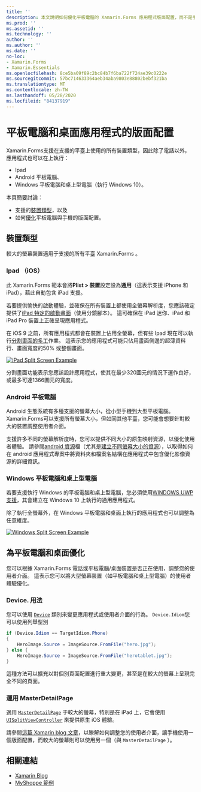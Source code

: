 ```yaml
---
title: ''
description: 本文說明如何優化平板電腦的 Xamarin.Forms 應用程式版面配置，而不是手機。
ms.prod: ''
ms.assetid: ''
ms.technology: ''
author: ''
ms.author: ''
ms.date: ''
no-loc:
- Xamarin.Forms
- Xamarin.Essentials
ms.openlocfilehash: 8ce5ba09f89c2bc84b7f6ba722f724ae39c0222e
ms.sourcegitcommit: 57bc714633364aeb34aba9803e88802bebf321ba
ms.translationtype: MT
ms.contentlocale: zh-TW
ms.lasthandoff: 05/28/2020
ms.locfileid: "84137919"
---
```

# <a name="layout-for-tablet-and-desktop-apps"></a>平板電腦和桌面應用程式的版面配置

Xamarin.Forms支援在支援的平臺上使用的所有裝置類型，因此除了電話以外，應用程式也可以在上執行：

- Ipad
- Android 平板電腦、
- Windows 平板電腦和桌上型電腦（執行 Windows 10）。

本頁簡要討論：

- 支援的[裝置類型](#Device_Types)，以及
- 如何[優化](#optimize)平板電腦與手機的版面配置。

<a name="Device_Types" />

## <a name="device-types"></a>裝置類型

較大的螢幕裝置適用于支援的所有平臺 Xamarin.Forms 。

### <a name="ipads-ios"></a>Ipad （iOS）

此 Xamarin.Forms 範本會將**Plist > 裝置**設定設為**通用**（這表示支援 iPhone 和 iPad），藉此自動包含 iPad 支援。

若要提供愉快的啟動體驗，並確保在所有裝置上都使用全螢幕解析度，您應該確定提供了[iPad 特定的啟動畫面](~/ios/app-fundamentals/images-icons/launch-screens.md)（使用分鏡腳本）。 這可確保在 iPad 迷你、iPad 和 iPad Pro 裝置上正確呈現應用程式。

在 iOS 9 之前，所有應用程式都會在裝置上佔用全螢幕，但有些 Ipad 現在可以執行[分割畫面的多工](~/ios/platform/multitasking.md)作業。
這表示您的應用程式可能只佔用畫面側邊的超薄資料行、畫面寬度的50% 或整個畫面。

[![](tablet-images/ipad-sml.png "iPad Split Screen Example")](tablet-images/ipad.png#lightbox "iPad Split Screen Example")

分割畫面功能表示您應該設計應用程式，使其在最少320圖元的情況下運作良好，或最多可達1366圖元的寬度。

### <a name="android-tablets"></a>Android 平板電腦

Android 生態系統有多種支援的螢幕大小，從小型手機到大型平板電腦。 Xamarin.Forms可以支援所有螢幕大小，但如同其他平臺，您可能會想要針對較大的裝置調整使用者介面。

支援許多不同的螢幕解析度時，您可以提供不同大小的原生映射資源，以優化使用者體驗。
請參閱[android 資源](~/android/app-fundamentals/resources-in-android/index.md)檔（尤其是[建立不同螢幕大小的資源](~/android/app-fundamentals/resources-in-android/resources-for-varying-screens.md)），以取得如何在 android 應用程式專案中將資料夾和檔案名結構在應用程式中包含優化影像資源的詳細資訊。

### <a name="windows-tablets-and-desktops"></a>Windows 平板電腦和桌上型電腦

若要支援執行 Windows 的平板電腦和桌上型電腦，您必須使用[WINDOWS UWP 支援](~/xamarin-forms/platform/windows/installation/index.md)，其會建立在 Windows 10 上執行的通用應用程式。

除了執行全螢幕外，在 Windows 平板電腦和桌面上執行的應用程式也可以調整為任意維度。

[![](tablet-images/splitscreen-sml.png "Windows Split Screen Example")](tablet-images/splitscreen.png#lightbox "Windows Split Screen Example")

<a name="optimize" />

## <a name="optimizing-for-tablet-and-desktop"></a>為平板電腦和桌面優化

您可以根據 Xamarin.Forms 電話或平板電腦/桌面裝置是否正在使用，調整您的使用者介面。 這表示您可以將大型螢幕裝置（如平板電腦和桌上型電腦）的使用者體驗優化。

### <a name="deviceidiom"></a>Device. 用法

您可以使用 [`Device`](~/xamarin-forms/platform/device.md) 類別來變更應用程式或使用者介面的行為。 `Device.Idiom`您可以使用列舉型別

```csharp
if (Device.Idiom == TargetIdiom.Phone)
{
    HeroImage.Source = ImageSource.FromFile("hero.jpg");
} else {
    HeroImage.Source = ImageSource.FromFile("herotablet.jpg");
}
```

這種方法可以擴充以對個別頁面配置進行重大變更，甚至是在較大的螢幕上呈現完全不同的頁面。

### <a name="leveraging-masterdetailpage"></a>運用 MasterDetailPage

適用 [`MasterDetailPage`](xref:Xamarin.Forms.MasterDetailPage) 于較大的螢幕，特別是在 iPad 上，它會使用 [`UISplitViewController`](xref:UIKit.UISplitViewController) 來提供原生 iOS 體驗。

請參閱[這篇 Xamarin blog 文章](https://devblogs.microsoft.com/xamarin/bringing-xamarin-forms-apps-to-tablets/)，以瞭解如何調整您的使用者介面，讓手機使用一個版面配置，而較大的螢幕則可以使用另一個（與 `MasterDetailPage` ）。

## <a name="related-links"></a>相關連結

- [Xamarin Blog](https://devblogs.microsoft.com/xamarin/bringing-xamarin-forms-apps-to-tablets/)
- [MyShoppe 範例](https://github.com/jamesmontemagno/myshoppe)
